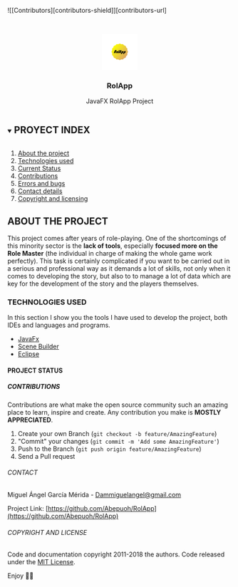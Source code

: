 
<!-- PROJECT SHIELDS -->
<!--
*** I'm using markdown "reference style" links for readability.
*** Reference links are enclosed in brackets [ ] instead of parentheses ( ).
*** See the bottom of this document for the declaration of the reference variables
*** for contributors-url, forks-url, etc. This is an optional, concise syntax you may use.
*** https://www.markdownguide.org/basic-syntax/#reference-style-links
-->
![[Contributors][contributors-shield]][contributors-url]
<!-- [![LinkedIn][linkedin-shield]][linkedin-url] -->

<br />

<p align="center">
  <a href="https://github.com/Abepuoh/RolApp">
    <img src="src/main/resources/com/proyecto/AbeRol/logo.png" alt="Logo" width="80" height="80">
  </a>

  <h3 align="center">RolApp</h3>

  <p align="center">
    JavaFX RolApp Project
  </p>



<!-- TABLE OF CONTENTS -->
<details open="open">
  <summary><h2 style="display: inline-block">PROYECT INDEX</h2></summary>
  <ol>
    <li>
      <a href="#About-the-project">About the project</a>
    </li>
    <li><a href="#built-with">Technologies used</a></li> </li>
    <li><a href="#Status">Current Status</a></li> 
    <li><a href="#Contributing">Contributions</a></li>
    <li><a href="#bugs-and-feature-requests">Errors and bugs</a></li>
    <li><a href="#Contact">Contact details</a></li></li>
    <li><a href="#copyright-and-licensing">Copyright and licensing</a></li>
  </ol>
</details>




<!-- ABOUT THE PROJECT -->
## ABOUT THE PROJECT

This project comes after years of role-playing. One of the shortcomings of this minority sector is the <b>lack of tools</b>,
especially <b>focused more on the Role Master</b> (the individual in charge of making the whole game work perfectly). This task is certainly complicated if you want to be carried out in a serious and professional way as it demands a lot of skills, not only when it comes to developing the story, but also to 
to manage a lot of data which are key for the development of the story and the players themselves.




<!-- Technologies used -->
### TECHNOLOGIES USED

In this section I show you the tools I have used to develop the project, both IDEs and languages and programs.
* [JavaFx](https://www.java.com/es/)
* [Scene Builder](https://gluonhq.com/products/scene-builder/)
* [Eclipse](https://www.eclipse.org/downloads/)




<!-- STATUS -->
#### PROJECT STATUS  



<!-- CONTRIBUTING -->
##### CONTRIBUTIONS

Contributions are what make the open source community such an amazing place to learn, inspire and create. Any contribution you make is <b>MOSTLY APPRECIATED</b>.

1. Create your own Branch (`git checkout -b feature/AmazingFeature`)
2. "Commit" your changes (`git commit -m 'Add some AmazingFeature'`)
3. Push to the Branch (`git push origin feature/AmazingFeature`)
4. Send a Pull request



<!-- CONTACT -->
###### CONTACT

Miguel Ángel García Mérida - Dammiguelangel@gmail.com

Project Link: [https://github.com/Abepuoh/RolApp](https://github.com/Abepuoh/RolApp)



<!-- LICENSE -->
###### COPYRIGHT AND LICENSE

Code and documentation copyright 2011-2018 the authors. Code released under the [MIT License](https://reponame/blob/master/LICENSE).

Enjoy :metal::metal:
